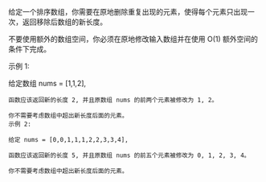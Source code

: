 给定一个排序数组，你需要在原地删除重复出现的元素，使得每个元素只出现一次，返回移除后数组的新长度。

不要使用额外的数组空间，你必须在原地修改输入数组并在使用 O(1) 额外空间的条件下完成。

示例 1:

给定数组 nums = [1,1,2], 

	函数应该返回新的长度 2, 并且原数组 nums 的前两个元素被修改为 1, 2。 

	你不需要考虑数组中超出新长度后面的元素。
	示例 2:

	给定 nums = [0,0,1,1,1,2,2,3,3,4],

	函数应该返回新的长度 5, 并且原数组 nums 的前五个元素被修改为 0, 1, 2, 3, 4。

	你不需要考虑数组中超出新长度后面的元素。
